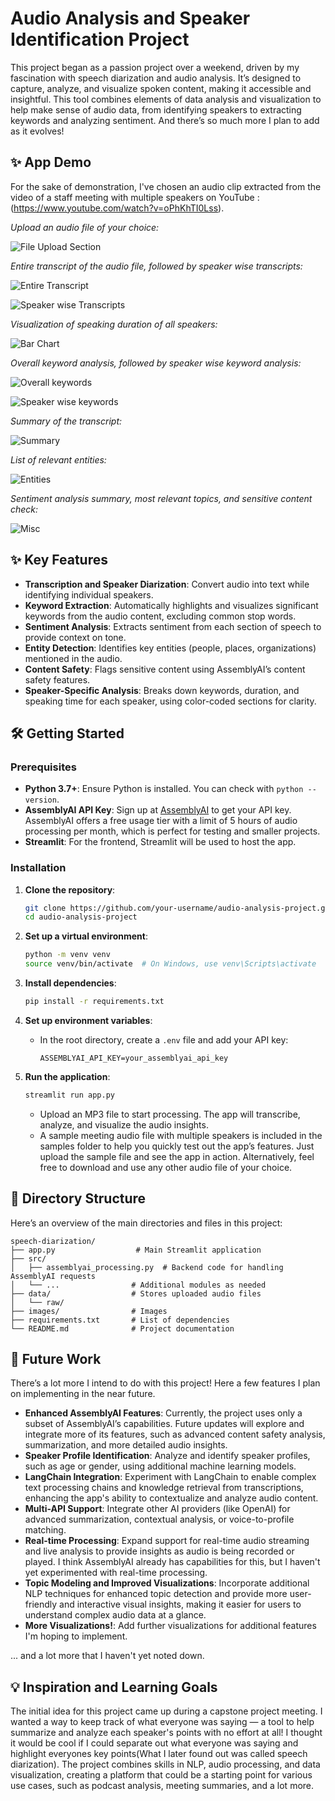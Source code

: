 
# Audio Analysis and Speaker Identification Project

This project began as a passion project over a weekend, driven by my fascination with speech diarization and audio analysis. It’s designed to capture, analyze, and visualize spoken content, making it accessible and insightful. This tool combines elements of data analysis and visualization to help make sense of audio data, from identifying speakers to extracting keywords and analyzing sentiment. And there’s so much more I plan to add as it evolves!

## ✨ App Demo

For the sake of demonstration, I've chosen an audio clip extracted from the video of a staff meeting with multiple speakers on YouTube :(https://www.youtube.com/watch?v=oPhKhTI0Lss).

*Upload an audio file of your choice:*

![File Upload Section](images/demo1.png)

*Entire transcript of the audio file, followed by speaker wise transcripts:*

![Entire Transcript](images/demo2.png)


![Speaker wise Transcripts](images/demo3.png)

*Visualization of speaking duration of all speakers:*

![Bar Chart](images/demo4.png)

*Overall keyword analysis, followed by speaker wise keyword analysis:*

![Overall keywords](images/demo5.png)

![Speaker wise keywords](images/demo6.png)

*Summary of the transcript:*

![Summary](images/demo7.png)

*List of relevant entities:*

![Entities](images/demo8.png)

*Sentiment analysis summary, most relevant topics, and sensitive content check:*

![Misc](images/demo9.png)

## ✨ Key Features

- **Transcription and Speaker Diarization**: Convert audio into text while identifying individual speakers.
- **Keyword Extraction**: Automatically highlights and visualizes significant keywords from the audio content, excluding common stop words.
- **Sentiment Analysis**: Extracts sentiment from each section of speech to provide context on tone.
- **Entity Detection**: Identifies key entities (people, places, organizations) mentioned in the audio.
- **Content Safety**: Flags sensitive content using AssemblyAI’s content safety features.
- **Speaker-Specific Analysis**: Breaks down keywords, duration, and speaking time for each speaker, using color-coded sections for clarity.

## 🛠️ Getting Started

### Prerequisites

- **Python 3.7+**: Ensure Python is installed. You can check with `python --version`.
- **AssemblyAI API Key**: Sign up at [AssemblyAI](https://www.assemblyai.com/) to get your API key. AssemblyAI offers a free usage tier with a limit of 5 hours of audio processing per month, which is perfect for testing and smaller projects.
- **Streamlit**: For the frontend, Streamlit will be used to host the app.

### Installation

1. **Clone the repository**:
   ```bash
   git clone https://github.com/your-username/audio-analysis-project.git
   cd audio-analysis-project
   ```

2. **Set up a virtual environment**:
   ```bash
   python -m venv venv
   source venv/bin/activate  # On Windows, use venv\Scripts\activate
   ```

3. **Install dependencies**:
   ```bash
   pip install -r requirements.txt
   ```

4. **Set up environment variables**:
   - In the root directory, create a `.env` file and add your API key:
     ```plaintext
     ASSEMBLYAI_API_KEY=your_assemblyai_api_key
     ```

5. **Run the application**:
   ```bash
   streamlit run app.py
   ```
   - Upload an MP3 file to start processing. The app will transcribe, analyze, and visualize the audio insights.
   - A sample meeting audio file with multiple speakers is included in the samples folder to help you quickly test out the app’s features. Just upload the sample file and see the app in action. Alternatively, feel free to download and use any other audio file of your choice.

## 📁 Directory Structure

Here’s an overview of the main directories and files in this project:

```plaintext
speech-diarization/
├── app.py                  # Main Streamlit application
├── src/
│   ├── assemblyai_processing.py  # Backend code for handling AssemblyAI requests
│   └── ...                # Additional modules as needed
├── data/                  # Stores uploaded audio files
│   └── raw/
├── images/                # Images
├── requirements.txt       # List of dependencies
└── README.md              # Project documentation
```

## 🚀 Future Work

There’s a lot more I intend to do with this project! Here a few features I plan on implementing in the near future.

- **Enhanced AssemblyAI Features**: Currently, the project uses only a subset of AssemblyAI’s capabilities. Future updates will explore and integrate more of its features, such as advanced content safety analysis, summarization, and more detailed audio insights.
- **Speaker Profile Identification**: Analyze and identify speaker profiles, such as age or gender, using additional machine learning models.
- **LangChain Integration**: Experiment with LangChain to enable complex text processing chains and knowledge retrieval from transcriptions, enhancing the app's ability to contextualize and analyze audio content.
- **Multi-API Support**: Integrate other AI providers (like OpenAI) for advanced summarization, contextual analysis, or voice-to-profile matching.
- **Real-time Processing**: Expand support for real-time audio streaming and live analysis to provide insights as audio is being recorded or played. I think AssemblyAI already has capabilities for this, but I haven't yet experimented with real-time processing.
- **Topic Modeling and Improved Visualizations**: Incorporate additional NLP techniques for enhanced topic detection and provide more user-friendly and interactive visual insights, making it easier for users to understand complex audio data at a glance.
- **More Visualizations!**: Add further visualizations for additional features I'm hoping to implement.

... and a lot more that I haven't yet noted down.

## 💡 Inspiration and Learning Goals

The initial idea for this project came up during a capstone project meeting. I wanted a way to keep track of what everyone was saying — a tool to help summarize and analyze each speaker's points with no effort at all! I thought it would be cool if I could separate out what everyone was saying and highlight everyones key points(What I later found out was called speech diarization). The project combines skills in NLP, audio processing, and data visualization, creating a platform that could be a starting point for various use cases, such as podcast analysis, meeting summaries, and a lot more.


